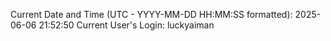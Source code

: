 Current Date and Time (UTC - YYYY-MM-DD HH:MM:SS formatted): 2025-06-06 21:52:50
Current User's Login: luckyaiman

